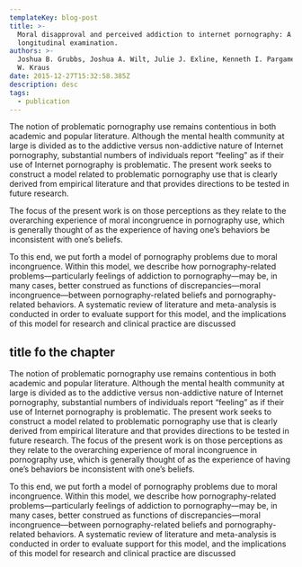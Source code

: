 ```yaml
---
templateKey: blog-post
title: >-
  Moral disapproval and perceived addiction to internet pornography: A
  longitudinal examination.
authors: >-
  Joshua B. Grubbs, Joshua A. Wilt, Julie J. Exline, Kenneth I. Pargament, Shane
  W. Kraus
date: 2015-12-27T15:32:58.385Z
description: desc
tags:
  - publication
---
```

The notion of problematic pornography use remains contentious in both academic and popular literature. Although the mental health community at large is divided as to the addictive versus non-addictive nature of Internet pornography, substantial numbers of individuals report “feeling” as if their use of Internet pornography is problematic. The present work seeks to construct a model related to problematic pornography use that is clearly derived from empirical literature and that provides directions to be tested in future research. 

The focus of the present work is on those perceptions as they relate to the overarching experience of moral incongruence in pornography use, which is generally thought of as the experience of having one’s behaviors be inconsistent with one’s beliefs. 

To this end, we put forth a model of pornography problems due to moral incongruence. Within this model, we describe how pornography-related problems—particularly feelings of addiction to pornography—may be, in many cases, better construed as functions of discrepancies—moral incongruence—between pornography-related beliefs and pornography-related behaviors. A systematic review of literature and meta-analysis is conducted in order to evaluate support for this model, and the implications of this model for research and clinical practice are discussed

## **title fo the chapter**

The notion of problematic pornography use remains contentious in both academic and popular literature. Although the mental health community at large is divided as to the addictive versus non-addictive nature of Internet pornography, substantial numbers of individuals report “feeling” as if their use of Internet pornography is problematic. The present work seeks to construct a model related to problematic pornography use that is clearly derived from empirical literature and that provides directions to be tested in future research. The focus of the present work is on those perceptions as they relate to the overarching experience of moral incongruence in pornography use, which is generally thought of as the experience of having one’s behaviors be inconsistent with one’s beliefs. 

To this end, we put forth a model of pornography problems due to moral incongruence. Within this model, we describe how pornography-related problems—particularly feelings of addiction to pornography—may be, in many cases, better construed as functions of discrepancies—moral incongruence—between pornography-related beliefs and pornography-related behaviors. A systematic review of literature and meta-analysis is conducted in order to evaluate support for this model, and the implications of this model for research and clinical practice are discussed
